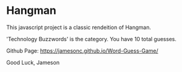 # Hangman

This javascript project is a classic rendeition of Hangman. 

'Technology Buzzwords' is the category. 
You have 10 total guesses.

Github Page: https://jamesonc.github.io/Word-Guess-Game/

Good Luck,
Jameson

